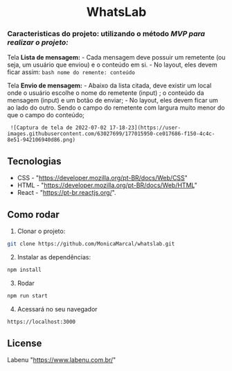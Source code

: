 <h1 align="center">
  <center>WhatsLab</center>
</h1>
 
### Caracteristicas do projeto: utilizando o método *MVP para realizar o projeto:*

 Tela **Lista de mensagem:**
    - Cada mensagem deve possuir um remetente (ou seja, um usuário que enviou) e o conteúdo em si.
    - No layout, eles devem ficar assim:
    ```bash
     nome do remente: conteúdo
     ```

 Tela **Envio de mensagem:**
    - Abaixo da lista citada, deve existir um local onde o usuário escolhe o nome do remetente (input) ; o conteúdo da mensagem (input) e um botão de enviar;
    - No layout, eles devem ficar um ao lado do outro. Sendo o campo do remetente com largura muito menor do que o campo do conteúdo;
    
     
     ![Captura de tela de 2022-07-02 17-18-23](https://user-images.githubusercontent.com/63027699/177015950-ce017686-f150-4c4c-8e51-942106940d86.png)
     

## Tecnologias
- CSS - "https://developer.mozilla.org/pt-BR/docs/Web/CSS"
- HTML - "https://developer.mozilla.org/pt-BR/docs/Web/HTML"
- React - "https://pt-br.reactjs.org/".

## Como rodar
1. Clonar o projeto: 
```bash
git clone https://github.com/MonicaMarcal/whatslab.git
```
2. Instalar as dependências: 
```bash
npm install
```
3. Rodar
```bash
npm run start
```
4. Acessará no seu navegador
```bash
https://localhost:3000
```

## License
Labenu "https://www.labenu.com.br/"
